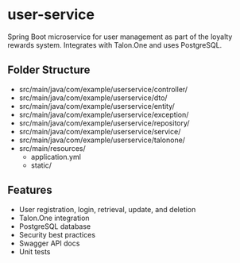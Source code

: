 # user-service

Spring Boot microservice for user management as part of the loyalty rewards system. Integrates with Talon.One and uses PostgreSQL.

## Folder Structure

- src/main/java/com/example/userservice/controller/
- src/main/java/com/example/userservice/dto/
- src/main/java/com/example/userservice/entity/
- src/main/java/com/example/userservice/exception/
- src/main/java/com/example/userservice/repository/
- src/main/java/com/example/userservice/service/
- src/main/java/com/example/userservice/talonone/
- src/main/resources/
  - application.yml
  - static/

## Features
- User registration, login, retrieval, update, and deletion
- Talon.One integration
- PostgreSQL database
- Security best practices
- Swagger API docs
- Unit tests
